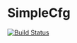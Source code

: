 # SimpleCfg
[![Build Status](http://jenkins.jensz12.com/buildStatus/icon?job=SimpleCfg)](http://jenkins.jensz12.com/job/SimpleCfg/)
